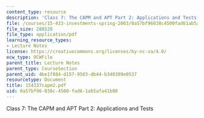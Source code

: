 ```yaml
---
content_type: resource
description: 'Class 7: The CAPM and APT Part 2: Applications and Tests'
file: /courses/15-433-investments-spring-2003/0a57bf96038c4500fad61ab5afa41b00_154337capm2.pdf
file_size: 288528
file_type: application/pdf
learning_resource_types:
- Lecture Notes
license: https://creativecommons.org/licenses/by-nc-sa/4.0/
ocw_type: OCWFile
parent_title: Lecture Notes
parent_type: CourseSection
parent_uid: 4be1f884-d157-9503-db44-b340309e0537
resourcetype: Document
title: 154337capm2.pdf
uid: 0a57bf96-038c-4500-fad6-1ab5afa41b00
---
```

Class 7: The CAPM and APT Part 2: Applications and Tests